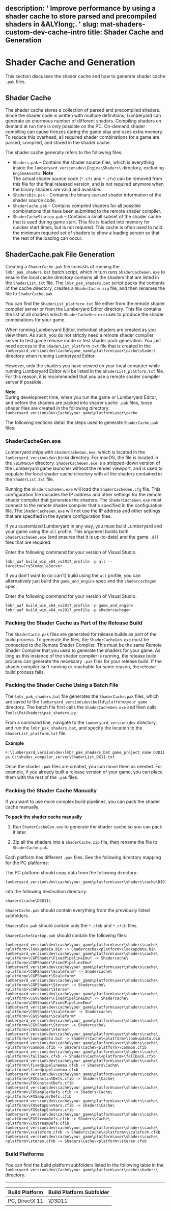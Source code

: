 description: ' Improve performance by using a shader cache to store parsed and precompiled
  shaders in &ALYlong;. '
slug: mat-shaders-custom-dev-cache-intro
title: Shader Cache and Generation
---
# Shader Cache and Generation<a name="mat-shaders-custom-dev-cache-intro"></a>

This section discusses the shader cache and how to generate shader cache `.pak` files\.

## Shader Cache<a name="mat-shaders-custom-dev-cache"></a>

The shader cache stores a collection of parsed and precompiled shaders\. Since the shader code is written with multiple definitions, Lumberyard can generate an enormous number of different shaders\. Compiling shaders on demand at run time is only possible on the PC\. On\-demand shader compiling can cause freezes during the game play and uses extra memory\. To reduce this overhead, all required shader combinations for a game are parsed, compiled, and stored in the shader cache\.

The shader cache generally refers to the following files:
+ `Shaders.pak` – Contains the shader source files, which is everything inside the `lumberyard_version\dev\Engine\Shaders\` directory, excluding `EngineAssets`\. 
**Note**  
The actual shader source code \(`*.cfi` and `*.cfx`\) can be removed from this file for the final released version, and is not required anymore when the binary shaders are valid and available\.
+ `ShadersBin.pak` – Contains the binary\-parsed shader information of the shader source code\.
+ `ShaderCache.pak` – Contains compiled shaders for all possible combinations that have been submitted to the remote shader compiler\. 
+ `ShaderCacheStartup.pak` – Contains a small subset of the shader cache that is used during game start\. This file is loaded into memory for quicker start times, but is not required\. This cache is often used to hold the minimum required set of shaders to show a loading screen so that the rest of the loading can occur\.

## ShaderCache\.pak File Generation<a name="mat-shaders-custom-dev-cache-generation"></a>

Creating a `ShaderCache.pak` file consists of running the `lmbr_pak_shaders.bat` batch script, which in turn runs `ShaderCacheGen.exe` to ensure the local cache directory contains all the shaders that are listed in the `ShaderList.txt` file\. The `lmbr_pak_shaders.bat` script packs the contents of the cache directory, creates a `ShaderCache.zip` file, and then renames the file to `ShaderCache.pak`\.

You can find the `ShaderList_platform.txt` file either from the remote shader compiler server or from the Lumberyard Editor directory\. This file contains the list of all shaders which `ShaderCacheGen.exe` uses to produce the shader combinations for your game\.

When running Lumberyard Editor, individual shaders are created as you view them\. As such, you do not strictly need a remote shader compiler server to test game release mode or test shader pack generation\. You just need access to the `ShaderList_platform.txt` file that is created in the `lumberyard_version\dev\cache\game_name\platform\user\cache\shaders` directory when running Lumberyard Editor\. 

However, only the shaders you have viewed on your local computer while running Lumberyard Editor will be listed in the `ShaderList_platform.txt` file\. For this reason, it is recommended that you use a remote shader compiler server if possible\.

**Note**  
During development time, when you run the game or Lumberyard Editor, and before the shaders are packed into shader cache `.pak` files, loose shader files are created in the following directory: `lumberyard_version\Dev\Cache\your_game\platform\user\cache`

The following sections detail the steps used to generate `ShaderCache.pak` files:

### ShaderCacheGen\.exe<a name="mat-shaders-custom-dev-cache-generation-1"></a>

Lumberyard ships with `ShaderCacheGen.exe`, which is located in the `lumberyard_version\dev\Bin64` directory\. For macOS, the file is located in the `\BinMac64` directory\. `ShaderCacheGen.exe` is a stripped\-down version of the Lumberyard game launcher without the render viewport, and is used to populate the local shader cache directory with all the shaders contained in the `ShaderList.txt` file\.

Running the `ShaderCacheGen.exe` will load the `ShaderCacheGen.cfg` file\. This configuration file includes the IP address and other settings for the remote shader compiler that generates the shaders\. The `ShaderCacheGen.exe` must connect to the remote shader compiler that's specified in the configuration file\. The `ShaderCacheGen.exe` will not use the IP address and other settings that are specified in the system configuration files\.

If you customized Lumberyard in any way, you must build Lumberyard and your game using the `all` profile\. This argument builds both `ShaderCacheGen.exe` \(and ensures that it is up\-to\-date\) and the game `.dll` files that are required\. 

Enter the following command for your version of Visual Studio\.

```
lmbr_waf build_win_x64_vs2017_profile -p all --targets=CrySCompileServer
```

If you don’t want to \(or can't\) build using the `all` profile, you can alternatively just build the `game_and_engine` spec and the `shadercachegen` spec\.

Enter the following command for your version of Visual Studio\.

```
lmbr_waf build_win_x64_vs2017_profile -p game_and_engine
lmbr_waf build_win_x64_vs2017_profile -p shadercachegen
```

### Packing the Shader Cache as Part of the Release Build<a name="packing-shader-cache-as-part-of-release-build"></a>

The `ShaderCache.pak` files are generated for release builds as part of the build process\. To generate the files, the `ShaderCacheGen.exe` must be connected to the Remote Shader Compiler\. This must be the same Remote Shader Compiler that you used to generate the shaders for your game\. As long as this instance of the shader compiler is running, the release build process can generate the necessary `.pak` files for your release build\. If the shader compiler isn't running or reachable for some reason, the release build process fails\. 

### Packing the Shader Cache Using a Batch File<a name="mat-shaders-custom-dev-cache-generation-4"></a>

The `lmbr_pak_shaders.bat` file generates the `ShaderCache.pak` files, which are saved to the `lumberyard_version\dev\build\platform\your_game` directory\. The batch file first calls the `ShaderCacheGen.exe` and then calls `Tools\PakShaders\pak_shaders.py`\.

From a command line, navigate to the `lumberyard_version\dev` directory, and run the `lmbr_pak_shaders.bat`, and specify the location to the `ShaderList_platform.txt` file\. 

**Example**  

```
F:\lumberyard_version\dev\lmbr_pak_shaders.bat game_project_name D3D11 pc C:\shader_compiler_server\ShaderList_DX11.txt
```

Once the shader `.pak` files are created, you can move them as needed\. For example, if you already built a release version of your game, you can place them with the rest of the `.pak` files\.

### Packing the Shader Cache Manually<a name="mat-shaders-custom-dev-cache-generation-manual"></a>

If you want to use more complex build pipelines, you can pack the shader cache manually\. 

**To pack the shader cache manually**

1. Run `ShaderCacheGen.exe` to generate the shader cache so you can pack it later\.

1. Zip all the shaders into a `ShaderCache.zip` file, then rename the file to `ShaderCache.pak`\.

Each platform has different `.pak` files\. See the following directory mapping for the PC platforms:

The PC platform should copy data from the following directory:

```
lumberyard_version\dev\cache\your_game\platform\user\shaders\cache\D3D11\
```

into the following destination directory:

```
shaders\cache\D3D11\
```

`ShaderCache.pak` should contain everything from the previously listed subfolders\.

`ShadersBin.pak` should contain only the `*.cfxb` and `*.cfib` files\.

`ShaderCacheStartup.pak` should contain the following files:

```
lumberyard_version\dev\cache\your_game\platform\user\shaders\cache\<platform>\lookupdata.bin -> Shadercache\<platform>\lookupdata.bin
lumberyard_version\dev\cache\your_game\platform\user\shaders\cache\<platform>\CGPShader\FixedPipelineEmu* -> Shadercache\<platform>\CGPShader\FixedPipelineEmu*
lumberyard_version\dev\cache\your_game\platform\user\shaders\cache\<platform>\CGPShader\Scaleform* -> Shadercache\<platform>\CGPShader\Scaleform*
lumberyard_version\dev\cache\your_game\platform\user\shaders\cache\<platform>\CGPShader\Stereo* -> Shadercache\<platform>\CGPShader\Stereo*
lumberyard_version\dev\cache\your_game\platform\user\shaders\cache\<platform>\CGVShader\FixedPipelineEmu* -> Shadercache\<platform>\CGVShader\FixedPipelineEmu*
lumberyard_version\dev\cache\your_game\platform\user\shaders\cache\<platform>\CGVShader\Scaleform* -> Shadercache\<platform>\CGVShader\Scaleform*
lumberyard_version\dev\cache\your_game\platform\user\shaders\cache\<platform>\CGVShader\Stereo* -> Shadercache\<platform>\CGVShader\Stereo*
lumberyard_version\dev\cache\your_game\platform\user\shaders\cache\<platform>\lookupdata.bin -> Shaders\Cache\<platform>\lookupdata.bin
lumberyard_version\dev\cache\your_game\platform\user\shaders\cache\<platform>\Common.cfib -> Shaders\Cache\<platform>\Common.cfib
lumberyard_version\dev\cache\your_game\platform\user\shaders\cache\<platform>\fallback.cfxb -> Shaders\Cache\<platform>\fallback.cfxb
lumberyard_version\dev\cache\your_game\platform\user\shaders\cache\<platform>\fixedpipelineemu.cfxb -> Shaders\Cache\<platform>\fixedpipelineemu.cfxb
lumberyard_version\dev\cache\your_game\platform\user\shaders\cache\<platform>\FXConstantDefs.cfib -> Shaders\Cache\<platform>\FXConstantDefs.cfib
lumberyard_version\dev\cache\your_game\platform\user\shaders\cache\<platform>\FXSamplerDefs.cfib -> Shaders\Cache\<platform>\FXSamplerDefs.cfib
lumberyard_version\dev\cache\your_game\platform\user\shaders\cache\<platform>\FXSetupEnvVars.cfib -> Shaders\Cache\<platform>\FXSetupEnvVars.cfib
lumberyard_version\dev\cache\your_game\platform\user\shaders\cache\<platform>\FXStreamDefs.cfib -> Shaders\Cache\<platform>\FXStreamDefs.cfib
lumberyard_version\dev\cache\your_game\platform\user\shaders\cache\<platform>\scaleform.cfxb -> Shaders\Cache\<platform>\scaleform.cfxb
lumberyard_version\dev\cache\your_game\platform\user\shaders\cache\<platform>\stereo.cfxb -> Shaders\Cache\<platform>\stereo.cfxb
```

### Build Platforms<a name="mat-shaders-custom-dev-cache-generation-platforms"></a>

You can find the build platform subfolders listed in the following table in the `lumberyard_version\dev\Cache\your_game\platform\user\cache\shaders\` directory\.

 


****  

| Build Platform | Build Platform Subfolder | 
| --- | --- | 
| PC, DirectX 11 | \\D3D11 | 